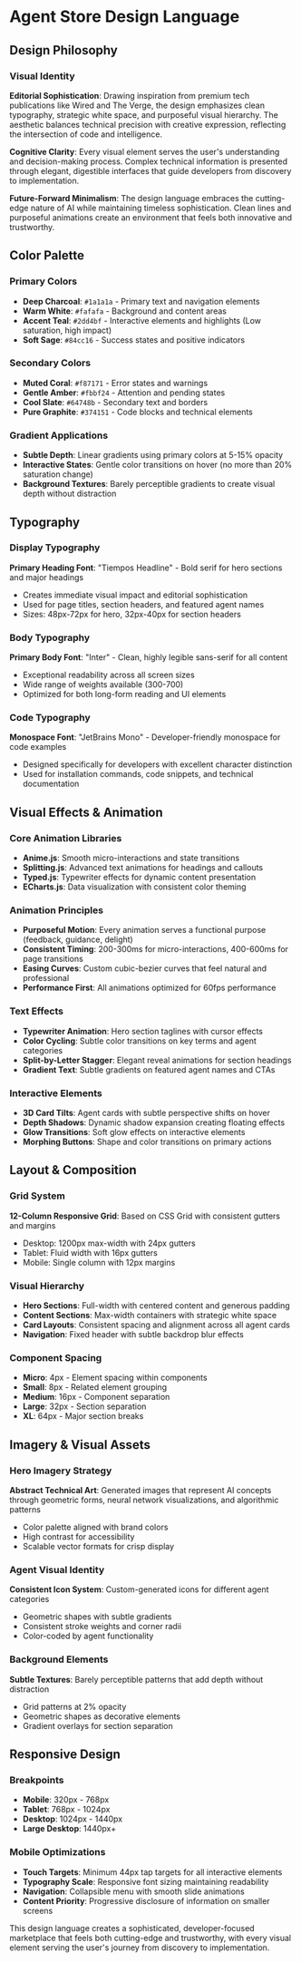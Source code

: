 # Agent Store Design Language

## Design Philosophy

### Visual Identity
**Editorial Sophistication**: Drawing inspiration from premium tech publications like Wired and The Verge, the design emphasizes clean typography, strategic white space, and purposeful visual hierarchy. The aesthetic balances technical precision with creative expression, reflecting the intersection of code and intelligence.

**Cognitive Clarity**: Every visual element serves the user's understanding and decision-making process. Complex technical information is presented through elegant, digestible interfaces that guide developers from discovery to implementation.

**Future-Forward Minimalism**: The design language embraces the cutting-edge nature of AI while maintaining timeless sophistication. Clean lines and purposeful animations create an environment that feels both innovative and trustworthy.

## Color Palette

### Primary Colors
- **Deep Charcoal**: `#1a1a1a` - Primary text and navigation elements
- **Warm White**: `#fafafa` - Background and content areas
- **Accent Teal**: `#2dd4bf` - Interactive elements and highlights (Low saturation, high impact)
- **Soft Sage**: `#84cc16` - Success states and positive indicators

### Secondary Colors
- **Muted Coral**: `#f87171` - Error states and warnings
- **Gentle Amber**: `#fbbf24` - Attention and pending states
- **Cool Slate**: `#64748b` - Secondary text and borders
- **Pure Graphite**: `#374151` - Code blocks and technical elements

### Gradient Applications
- **Subtle Depth**: Linear gradients using primary colors at 5-15% opacity
- **Interactive States**: Gentle color transitions on hover (no more than 20% saturation change)
- **Background Textures**: Barely perceptible gradients to create visual depth without distraction

## Typography

### Display Typography
**Primary Heading Font**: "Tiempos Headline" - Bold serif for hero sections and major headings
- Creates immediate visual impact and editorial sophistication
- Used for page titles, section headers, and featured agent names
- Sizes: 48px-72px for hero, 32px-40px for section headers

### Body Typography
**Primary Body Font**: "Inter" - Clean, highly legible sans-serif for all content
- Exceptional readability across all screen sizes
- Wide range of weights available (300-700)
- Optimized for both long-form reading and UI elements

### Code Typography
**Monospace Font**: "JetBrains Mono" - Developer-friendly monospace for code examples
- Designed specifically for developers with excellent character distinction
- Used for installation commands, code snippets, and technical documentation

## Visual Effects & Animation

### Core Animation Libraries
- **Anime.js**: Smooth micro-interactions and state transitions
- **Splitting.js**: Advanced text animations for headings and callouts
- **Typed.js**: Typewriter effects for dynamic content presentation
- **ECharts.js**: Data visualization with consistent color theming

### Animation Principles
- **Purposeful Motion**: Every animation serves a functional purpose (feedback, guidance, delight)
- **Consistent Timing**: 200-300ms for micro-interactions, 400-600ms for page transitions
- **Easing Curves**: Custom cubic-bezier curves that feel natural and professional
- **Performance First**: All animations optimized for 60fps performance

### Text Effects
- **Typewriter Animation**: Hero section taglines with cursor effects
- **Color Cycling**: Subtle color transitions on key terms and agent categories
- **Split-by-Letter Stagger**: Elegant reveal animations for section headings
- **Gradient Text**: Subtle gradients on featured agent names and CTAs

### Interactive Elements
- **3D Card Tilts**: Agent cards with subtle perspective shifts on hover
- **Depth Shadows**: Dynamic shadow expansion creating floating effects
- **Glow Transitions**: Soft glow effects on interactive elements
- **Morphing Buttons**: Shape and color transitions on primary actions

## Layout & Composition

### Grid System
**12-Column Responsive Grid**: Based on CSS Grid with consistent gutters and margins
- Desktop: 1200px max-width with 24px gutters
- Tablet: Fluid width with 16px gutters  
- Mobile: Single column with 12px margins

### Visual Hierarchy
- **Hero Sections**: Full-width with centered content and generous padding
- **Content Sections**: Max-width containers with strategic white space
- **Card Layouts**: Consistent spacing and alignment across all agent cards
- **Navigation**: Fixed header with subtle backdrop blur effects

### Component Spacing
- **Micro**: 4px - Element spacing within components
- **Small**: 8px - Related element grouping
- **Medium**: 16px - Component separation
- **Large**: 32px - Section separation
- **XL**: 64px - Major section breaks

## Imagery & Visual Assets

### Hero Imagery Strategy
**Abstract Technical Art**: Generated images that represent AI concepts through geometric forms, neural network visualizations, and algorithmic patterns
- Color palette aligned with brand colors
- High contrast for accessibility
- Scalable vector formats for crisp display

### Agent Visual Identity
**Consistent Icon System**: Custom-generated icons for different agent categories
- Geometric shapes with subtle gradients
- Consistent stroke weights and corner radii
- Color-coded by agent functionality

### Background Elements
**Subtle Textures**: Barely perceptible patterns that add depth without distraction
- Grid patterns at 2% opacity
- Geometric shapes as decorative elements
- Gradient overlays for section separation

## Responsive Design

### Breakpoints
- **Mobile**: 320px - 768px
- **Tablet**: 768px - 1024px
- **Desktop**: 1024px - 1440px
- **Large Desktop**: 1440px+

### Mobile Optimizations
- **Touch Targets**: Minimum 44px tap targets for all interactive elements
- **Typography Scale**: Responsive font sizing maintaining readability
- **Navigation**: Collapsible menu with smooth slide animations
- **Content Priority**: Progressive disclosure of information on smaller screens

This design language creates a sophisticated, developer-focused marketplace that feels both cutting-edge and trustworthy, with every visual element serving the user's journey from discovery to implementation.